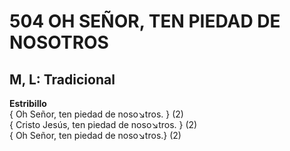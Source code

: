 # 504 OH SEÑOR, TEN PIEDAD DE NOSOTROS

## M, L: Tradicional

**Estribillo**  
{ Oh Señor, ten piedad de noso↘tros. } (2)  
{ Cristo Jesús, ten piedad de noso↘tros. } (2)  
{ Oh Señor, ten piedad de noso↘tros.} (2)  

